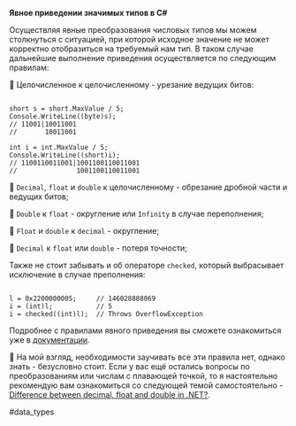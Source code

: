 **Явное приведении значимых типов в C#**

Осуществляя явные преобразования числовых типов мы можем столкнуться с ситуацией, при которой исходное значение не может корректно отобразиться на требуемый нам тип. В таком случае дальнейшие выполнение приведения осуществляется по следующим правилам:

🔸 Целочисленное к целочисленному - урезание ведущих битов:

```

short s = short.MaxValue / 5;
Console.WriteLine((byte)s);
// 11001|10011001
//       10011001

int i = int.MaxValue / 5;
Console.WriteLine((short)i);
// 1100110011001|1001100110011001
//               1001100110011001
```

🔸 `Decimal`, `float` и `double` к целочисленному - обрезание дробной части и ведущих битов;

🔸 `Double` к `float` - округление или `Infinity` в случае переполнения;

🔸 `Float` и `double` к `decimal` - округление;

🔸 `Decimal` к `float` или `double` - потеря точности;

Также не стоит забывать и об операторе `checked`, который выбрасывает исключение в случае преполнения:

```

l = 0x2200000005;     // 146028888069
i = (int)l;           // 5
i = checked((int)l);  // Throws OverflowException
```

Подробнее с правилами явного приведения вы сможете ознакомиться уже в [документации](https://docs.microsoft.com/en-us/dotnet/csharp/language-reference/keywords/explicit-numeric-conversions-table).

💬 На мой взгляд, необходимости заучивать все эти правила нет, однако знать - безусловно стоит. Если у вас ещё остались вопросы по преобразованиям или числам с плавающей точкой, то я настоятельно рекомендую вам ознакомиться со следующей темой самостоятельно - [Difference between decimal, float and double in .NET?](https://stackoverflow.com/q/618535/2524304).

#data_types